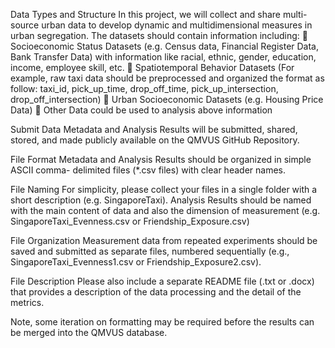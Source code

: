Data Types and Structure
In this project, we will collect and share multi-source urban data to develop dynamic and multidimensional measures in urban segregation. The datasets should contain information including: 
	Socioeconomic Status Datasets (e.g. Census data, Financial Register Data, Bank Transfer Data) with information like racial, ethnic, gender, education, income, employee skill, etc.
	Spatiotemporal Behavior Datasets (For example, raw taxi data should be preprocessed and organized the format as follow: taxi_id, pick_up_time, drop_off_time, pick_up_intersection, drop_off_intersection)
	Urban Socioeconomic Datasets (e.g. Housing Price Data)
	Other Data could be used to analysis above information

Submit Data
Metadata and Analysis Results will be submitted, shared, stored, and made publicly available on the QMVUS GitHub Repository.

File Format
Metadata and Analysis Results should be organized in simple ASCII comma- delimited files (*.csv files) with clear header names.

File Naming
For simplicity, please collect your files in a single folder with a short description (e.g. SingaporeTaxi). Analysis Results should be named with the main content of data and also the dimension of measurement (e.g. SingaporeTaxi_Evenness.csv or Friendship_Exposure.csv)

File Organization
Measurement data from repeated experiments should be saved and submitted as separate files, numbered sequentially (e.g., SingaporeTaxi_Evenness1.csv or Friendship_Exposure2.csv).

File Description
Please also include a separate README file (.txt or .docx) that provides a description of the data processing and the detail of the metrics.

Note, some iteration on formatting may be required before the results can be merged into the QMVUS database.

